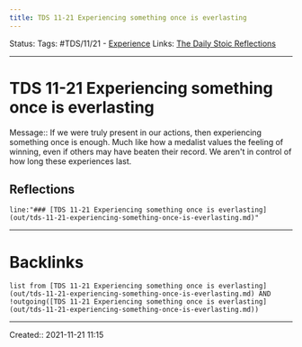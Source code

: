 ```yaml
---
title: TDS 11-21 Experiencing something once is everlasting
---
```


Status:
Tags: #TDS/11/21 - [Experience](out/experience.md)
Links: [The Daily Stoic Reflections](out/the-daily-stoic-reflections.md)
___
# TDS 11-21 Experiencing something once is everlasting
Message:: If we were truly present in our actions, then experiencing something once is enough. Much like how a medalist values the feeling of winning, even if others may have beaten their record. We aren't in control of how long these experiences last. 

## Reflections
 ```query
line:"### [TDS 11-21 Experiencing something once is everlasting](out/tds-11-21-experiencing-something-once-is-everlasting.md)"
```
___
# Backlinks
```dataview
list from [TDS 11-21 Experiencing something once is everlasting](out/tds-11-21-experiencing-something-once-is-everlasting.md) AND !outgoing([TDS 11-21 Experiencing something once is everlasting](out/tds-11-21-experiencing-something-once-is-everlasting.md))
```
___

Created:: 2021-11-21 11:15

